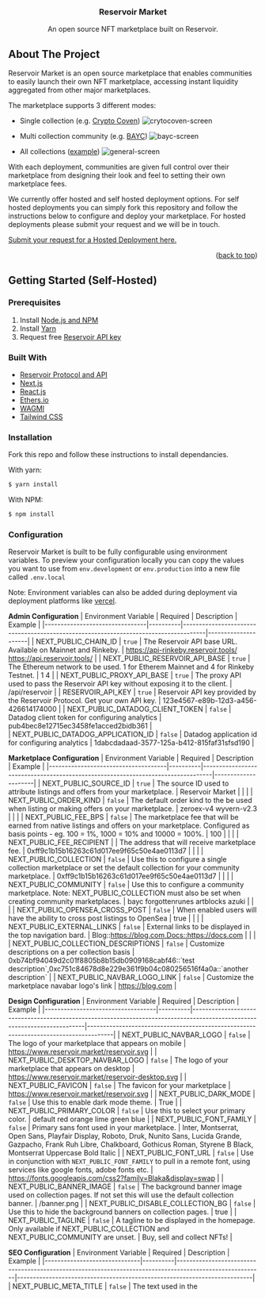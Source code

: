 <h3 align="center">Reservoir Market</h3>
  <p align="center">
An open source NFT marketplace built on Reservoir.

<!-- ABOUT THE PROJECT -->
## About The Project


Reservoir Market is an open source marketplace that enables communities to easily launch their own NFT marketplace, accessing instant liquidity aggregated from other major marketplaces.

The marketplace supports 3 different modes:

-   Single collection (e.g.  [Crypto Coven](https://cryptocoven.reservoir.market/))
![crytocoven-screen](https://user-images.githubusercontent.com/96800113/170140995-6bf22f44-0887-4f50-93d8-cda0dc51bf7d.png)

-   Multi collection community (e.g.  [BAYC](https://bayc.reservoir.market/))
![bayc-screen](https://user-images.githubusercontent.com/96800113/170141023-3ec88b7d-bbab-43b8-a0e4-8792c5235057.png)

-   All collections ([example](https://www.reservoir.market/))
![general-screen](https://user-images.githubusercontent.com/96800113/170141225-422ec020-86ba-41b0-ba12-085e9617eaf8.png)

  
With each deployment, communities are given full control over their marketplace from designing their look and feel to setting their own marketplace fees.

We currently offer hosted and self hosted deployment options. For self hosted deployments you can simply fork this repository and follow the instructions below to configure and deploy your marketplace. For hosted deployments please submit your request and we will be in touch.

[Submit your request for a Hosted Deployment here.](https://forms.gle/o6mbPJb7bwaG22pm6)

<p align="right">(<a href="#top">back to top</a>)</p>



<!-- GETTING STARTED -->
## Getting Started (Self-Hosted)

### Prerequisites
1. Install [Node.js and NPM](https://docs.npmjs.com/downloading-and-installing-node-js-and-npm)
2. Install [Yarn](https://classic.yarnpkg.com/en/docs/install)
3. Request free [Reservoir API key](https://api.reservoir.tools/#/0.%20Auth/postApikeys)

### Built With

* [Reservoir Protocol and API](https://reservoirprotocol.github.io/)
* [Next.js](https://nextjs.org/)
* [React.js](https://reactjs.org/)
* [Ethers.io](https://ethers.io/)
* [WAGMI](https://wagmi.sh/)
* [Tailwind CSS](https://tailwindcss.com/)

### Installation

Fork this repo and follow these instructions to install dependancies.

With yarn:

```bash
$ yarn install
```

With NPM:

```bash
$ npm install
```

### Configuration
Reservoir Market is built to be fully configurable using environment variables. To preview your configuration locally you can copy the values you want to use from  `env.development`  or  `env.production`  into a new file called  `.env.local`

Note: Environment variables can also be added during deployment via deployment platforms like [vercel](https://vercel.com/).

**Admin Configuration**
| Environment Variable           | Required | Description                                                                         | Example              |
|--------------------------------|----------|-------------------------------------------------------------------------------------|---------------------|
| NEXT_PUBLIC_CHAIN_ID           | `true`   | The Reservoir API base URL. Available on Mainnet and Rinkeby.                       | https://api-rinkeby.reservoir.tools/ https://api.reservoir.tools/ |
| NEXT_PUBLIC_RESERVOIR_API_BASE | `true`   | The Ethereum network to be used. 1 for Etherem Mainnet and 4 for Rinkeby Testnet.   | 1 4                                                               |
| NEXT_PUBLIC_PROXY_API_BASE     | `true`   | The proxy API used to pass the Reservoir API key without exposing it to the client. | /api/reservoir                                                    |
| RESERVOIR_API_KEY              | `true`   | Reservoir API key provided by the Reservoir Protocol. Get your own API key.         | 123e4567-e89b-12d3-a456-426614174000                              |
| NEXT_PUBLIC_DATADOG_CLIENT_TOKEN    | `false`  | Datadog client token for configuring analytics                               | pub4bec8e12715ec3458fe1acced2bidb361                                  |      
| NEXT_PUBLIC_DATADOG_APPLICATION_ID    | `false`  | Datadog application id for configuring analytics                               | 1dabcdadaad-3577-125a-b412-815faf31sfsd190                                  |      

**Marketplace Configuration**
| Environment Variable                | Required | Description                                                                     | Example             |
|-------------------------------------|----------|---------------------------------------------------------------------------------|---------------------|
| NEXT_PUBLIC_SOURCE_ID               | `true`   | The source ID used to attribute listings and offers from your marketplace.                                                                                           | Reservoir Market                              |                                                                                                                                |                                                  |
| NEXT_PUBLIC_ORDER_KIND              | `false`  | The default order kind to the be used when listing or making offers on your marketplace.                                                                             | zeroex-v4 wyvern-v2.3                         |                                                                                                                                |                                                  |
| NEXT_PUBLIC_FEE_BPS                 | `false`  | The marketplace fee that will be earned from native listings and offers on your marketplace. Configured as basis points - eg. 100 = 1%, 1000 = 10% and 10000 = 100%. | 100                                           |                                                                                                                                |                                                  |
| NEXT_PUBLIC_FEE_RECIPIENT           |          | The address that will receive marketplace fee.                                                                                                                       | 0xff9c1b15b16263c61d017ee9f65c50e4ae0113d7    |                                                                                                                                |                                                  |
| NEXT_PUBLIC_COLLECTION              | `false`  | Use this to configure a single collection marketplace or set the default collection for your community marketplace.                                                  | 0xff9c1b15b16263c61d017ee9f65c50e4ae0113d7    |                                                                                                                                |                                                  |
| NEXT_PUBLIC_COMMUNITY               | `false`  | Use this to configure a community marketplace. Note: NEXT_PUBLIC_COLLECTION must also be set when creating community marketplaces.                                   | bayc forgottenrunes artblocks azuki           |                                                                                                                                |                                                  |
| NEXT_PUBLIC_OPENSEA_CROSS_POST      | `false`  | When enabled users will have the ability to cross post listings to OpenSea                                  | true          |                                                                                                                                |                                                  |
| NEXT_PUBLIC_EXTERNAL_LINKS          | `false`  | External links to be displayed in the top navigation bard.                                                                                                           | Blog::https://blog.com,Docs::https://docs.com |                                                                                                                                |                                                  |
| NEXT_PUBLIC_COLLECTION_DESCRIPTIONS | `false`  | Customize descriptions on a per collection basis                                                                                                                                                                              | 0xb74bf94049d2c01f8805b8b15db0909168cabf46::\`test description\`,0xc751c84678d8e229e361f9b04c080256516f4a0a::\`another description\` |
| NEXT_PUBLIC_NAVBAR_LOGO_LINK | `false`  | Customize the marketplace navabar logo's link                                                                                                                                     | https://blog.com |

**Design Configuration**
| Environment Variable              | Required | Description                                                                                                              | Example                                                                              |
|-----------------------------------|----------|--------------------------------------------------------------------------------------------------------------------------|--------------------------------------------------------------------------------------|
| NEXT_PUBLIC_NAVBAR_LOGO           | `false`  | The logo of your marketplace that appears on mobile                                                                      | https://www.reservoir.market/reservoir.svg                                           |
| NEXT_PUBLIC_DESKTOP_NAVBAR_LOGO   | `false`  | The logo of your marketplace that appears on desktop                                                                     | https://www.reservoir.market/reservoir-desktop.svg                                   |
| NEXT_PUBLIC_FAVICON               | `false`  | The favicon for your marketplace                                                                                         | https://www.reservoir.market/reservoir.svg                                           |
| NEXT_PUBLIC_DARK_MODE             | `false`  | Use this to enable dark mode theme.                                                                                      | True                                                                                 |
| NEXT_PUBLIC_PRIMARY_COLOR         | `false`  | Use this to select your primary color.                                                                                   | default red orange lime green blue                                                   |
| NEXT_PUBLIC_FONT_FAMILY           | `false`  | Primary sans font used in your marketplace.                                                                              | Inter, Montserrat, Open Sans, Playfair Display, Roboto, Druk, Nunito Sans, Lucida Grande, Gazpacho, Frank Ruh Libre, Chalkboard, Gothicus Roman, Styrene B Black, Montserrat Uppercase Bold Italic |
| NEXT_PUBLIC_FONT_URL           | `false`  | Use in conjunction with `NEXT_PUBLIC_FONT_FAMILY` to pull in a remote font, using services like google fonts, adobe fonts etc.                                                                               | https://fonts.googleapis.com/css2?family=Blaka&display=swap |
| NEXT_PUBLIC_BANNER_IMAGE          | `false`  | The background banner image used on collection pages. If not set this will use the default collection banner.            | /banner.png                                                                          |
| NEXT_PUBLIC_DISABLE_COLLECTION_BG | `false`  | Use this to hide the background banners on collection pages.                                                             | true                                                                                 |
| NEXT_PUBLIC_TAGLINE               | `false`  | A tagline to be displayed in the homepage. Only available if NEXT_PUBLIC_COLLECTION and NEXT_PUBLIC_COMMUNITY are unset. | Buy, sell and collect NFTs!                                                          |

**SEO Configuration**
| Environment Variable         | Required | Description                                                                                             | Example                                                                  |
|------------------------------|----------|---------------------------------------------------------------------------------------------------------|--------------------------------------------------------------------------|
| NEXT_PUBLIC_META_TITLE       | `false`  | The text used in the <title> tag.                                                                       | Reservoir Market \| Open Source NFT Marketplace                          |
| NEXT_PUBLIC_META_DESCRIPTION | `false`  | The text used in the meta description <meta name="description" content={NEXT_PUBLIC_META_DESCRIPTION}/> | Reservoir Market is an open source NFT marketplace built with Reservoir. |
| NEXT_PUBLIC_META_OG_IMAGE    | `false`  | The image used in the meta og images <meta name="twitter:image" content={NEXT_PUBLIC_META_OG_IMAGE}/>   | https://www.reservoir.market/og.png                                      |


### Run the App

Once you have your setup ready, run:

With yarn:

    $ yarn dev

With npm:

    $ npm run dev

### Deploy with Vercel

This is a Next.js app that can be easily deployed using  [Vercel](https://vercel.com/). For  more information on how to deploy your Github reposistory with Vercel visit their [docs](https://vercel.com/docs/concepts/projects/overview).

<p align="right">(<a href="#top">back to top</a>)</p>


<!-- CONTACT -->
## Contact

Twitter: [@reservoir0x](https://twitter.com/reservoir0x)
Discord: [Reservoir Protocol](https://discord.gg/j5K9fESNwh)
Project Link: [Reservoir Protocol](https://reservoirprotocol.github.io/)

<p align="right">(<a href="#top">back to top</a>)</p>
